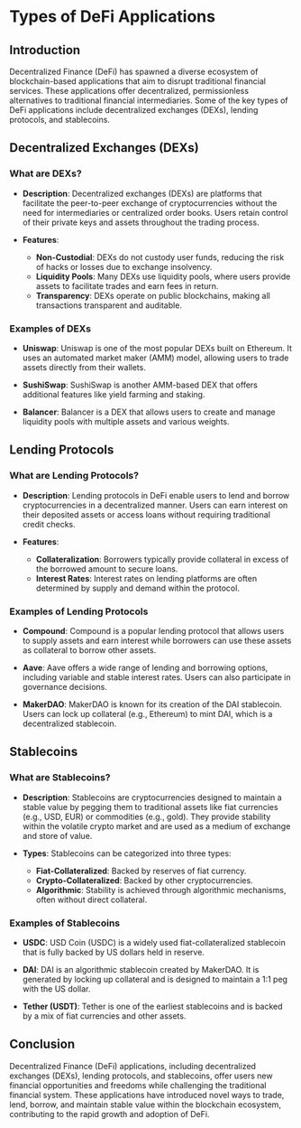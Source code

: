 # Types of DeFi Applications

## Introduction

Decentralized Finance (DeFi) has spawned a diverse ecosystem of blockchain-based applications that aim to disrupt traditional financial services. These applications offer decentralized, permissionless alternatives to traditional financial intermediaries. Some of the key types of DeFi applications include decentralized exchanges (DEXs), lending protocols, and stablecoins.

## Decentralized Exchanges (DEXs)

### What are DEXs?

- **Description**: Decentralized exchanges (DEXs) are platforms that facilitate the peer-to-peer exchange of cryptocurrencies without the need for intermediaries or centralized order books. Users retain control of their private keys and assets throughout the trading process.

- **Features**:
  - **Non-Custodial**: DEXs do not custody user funds, reducing the risk of hacks or losses due to exchange insolvency.
  - **Liquidity Pools**: Many DEXs use liquidity pools, where users provide assets to facilitate trades and earn fees in return.
  - **Transparency**: DEXs operate on public blockchains, making all transactions transparent and auditable.

### Examples of DEXs

- **Uniswap**: Uniswap is one of the most popular DEXs built on Ethereum. It uses an automated market maker (AMM) model, allowing users to trade assets directly from their wallets.

- **SushiSwap**: SushiSwap is another AMM-based DEX that offers additional features like yield farming and staking.

- **Balancer**: Balancer is a DEX that allows users to create and manage liquidity pools with multiple assets and various weights.

## Lending Protocols

### What are Lending Protocols?

- **Description**: Lending protocols in DeFi enable users to lend and borrow cryptocurrencies in a decentralized manner. Users can earn interest on their deposited assets or access loans without requiring traditional credit checks.

- **Features**:
  - **Collateralization**: Borrowers typically provide collateral in excess of the borrowed amount to secure loans.
  - **Interest Rates**: Interest rates on lending platforms are often determined by supply and demand within the protocol.

### Examples of Lending Protocols

- **Compound**: Compound is a popular lending protocol that allows users to supply assets and earn interest while borrowers can use these assets as collateral to borrow other assets.

- **Aave**: Aave offers a wide range of lending and borrowing options, including variable and stable interest rates. Users can also participate in governance decisions.

- **MakerDAO**: MakerDAO is known for its creation of the DAI stablecoin. Users can lock up collateral (e.g., Ethereum) to mint DAI, which is a decentralized stablecoin.

## Stablecoins

### What are Stablecoins?

- **Description**: Stablecoins are cryptocurrencies designed to maintain a stable value by pegging them to traditional assets like fiat currencies (e.g., USD, EUR) or commodities (e.g., gold). They provide stability within the volatile crypto market and are used as a medium of exchange and store of value.

- **Types**: Stablecoins can be categorized into three types:
  - **Fiat-Collateralized**: Backed by reserves of fiat currency.
  - **Crypto-Collateralized**: Backed by other cryptocurrencies.
  - **Algorithmic**: Stability is achieved through algorithmic mechanisms, often without direct collateral.

### Examples of Stablecoins

- **USDC**: USD Coin (USDC) is a widely used fiat-collateralized stablecoin that is fully backed by US dollars held in reserve.

- **DAI**: DAI is an algorithmic stablecoin created by MakerDAO. It is generated by locking up collateral and is designed to maintain a 1:1 peg with the US dollar.

- **Tether (USDT)**: Tether is one of the earliest stablecoins and is backed by a mix of fiat currencies and other assets.

## Conclusion

Decentralized Finance (DeFi) applications, including decentralized exchanges (DEXs), lending protocols, and stablecoins, offer users new financial opportunities and freedoms while challenging the traditional financial system. These applications have introduced novel ways to trade, lend, borrow, and maintain stable value within the blockchain ecosystem, contributing to the rapid growth and adoption of DeFi.
